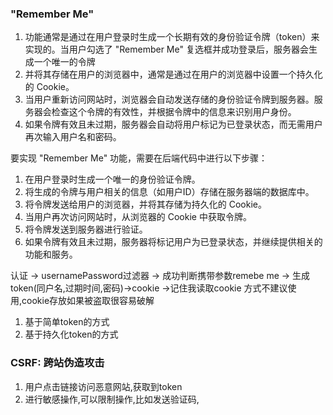 ### "Remember Me" 
1. 功能通常是通过在用户登录时生成一个长期有效的身份验证令牌（token）来实现的。当用户勾选了 "Remember Me" 复选框并成功登录后，服务器会生成一个唯一的令牌
2. 并将其存储在用户的浏览器中，通常是通过在用户的浏览器中设置一个持久化的 Cookie。
3. 当用户重新访问网站时，浏览器会自动发送存储的身份验证令牌到服务器。服务器会检查这个令牌的有效性，并根据令牌中的信息来识别用户身份。
4. 如果令牌有效且未过期，服务器会自动将用户标记为已登录状态，而无需用户再次输入用户名和密码。

要实现 "Remember Me" 功能，需要在后端代码中进行以下步骤：
1. 在用户登录时生成一个唯一的身份验证令牌。
2. 将生成的令牌与用户相关的信息（如用户ID）存储在服务器端的数据库中。
3. 将令牌发送给用户的浏览器，并将其存储为持久化的 Cookie。
4. 当用户再次访问网站时，从浏览器的 Cookie 中获取令牌。
5. 将令牌发送到服务器进行验证。
6. 如果令牌有效且未过期，服务器将标记用户为已登录状态，并继续提供相关的功能和服务。

认证 -> usernamePassword过滤器 -> 成功判断携带参数remebe me -> 生成token(同户名,过期时间,密码)->cookie ->记住我读取cookie
方式不建议使用,cookie存放如果被盗取很容易破解
1. 基于简单token的方式
2. 基于持久化token的方式

### CSRF: 跨站伪造攻击
1. 用户点击链接访问恶意网站,获取到token
2. 进行敏感操作,可以限制操作,比如发送验证码, 
